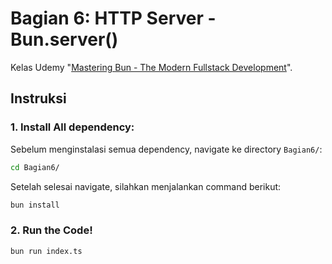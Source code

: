 # Bagian 6: HTTP Server - Bun.server()
Kelas Udemy "[Mastering Bun - The Modern Fullstack Development](https://www.udemy.com/course/mastering-bun-the-modern-fullstack-development/)".


## Instruksi
### 1. Install All dependency:
Sebelum menginstalasi semua dependency, navigate ke directory ``Bagian6/``:
```bash
cd Bagian6/
```
Setelah selesai navigate, silahkan menjalankan command berikut:
```bash
bun install
```

### 2. Run the Code!
```bash
bun run index.ts
```